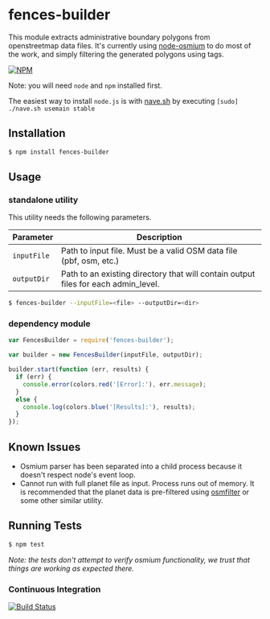 # fences-builder

This module extracts administrative boundary polygons from openstreetmap data files.
It's currently using [node-osmium](https://github.com/osmcode/node-osmium) to do most of the work, and simply filtering
the generated polygons using tags.

[![NPM](https://nodei.co/npm/fences-builder.png)](https://nodei.co/npm/fences-builder/)

Note: you will need `node` and `npm` installed first.

The easiest way to install `node.js` is with [nave.sh](https://github.com/isaacs/nave) by executing `[sudo] ./nave.sh usemain stable`


## Installation

```bash
$ npm install fences-builder
```

## Usage

### standalone utility

This utility needs the following parameters.

| Parameter | Description |
| --- | --- |
| `inputFile` | Path to input file. Must be a valid OSM data file (pbf, osm, etc.) |
| `outputDir` | Path to an existing directory that will contain output files for each admin_level. |

```bash
$ fences-builder --inputFile=<file> --outputDir=<dir>
```

### dependency module

```javascript
var FencesBuilder = require('fences-builder');

var builder = new FencesBuilder(inputFile, outputDir);

builder.start(function (err, results) {
  if (err) {
    console.error(colors.red('[Error]:'), err.message);
  }
  else {
    console.log(colors.blue('[Results]:'), results);
  }
});
```

## Known Issues

 * Osmium parser has been separated into a child process because it doesn't respect node's event loop.
 * Cannot run with full planet file as input. Process runs out of memory.
  It is recommended that the planet data is pre-filtered
  using [osmfilter](http://wiki.openstreetmap.org/wiki/Osmfilter) or some other similar utility.


## Running Tests

```bash
$ npm test
```

<i>Note: the tests don't attempt to verify osmium functionality, we trust that things are working as expected there.</i>


### Continuous Integration

[![Build Status](https://travis-ci.org/pelias/fences-builder.svg?branch=master)](https://travis-ci.org/pelias/fences-builder)


